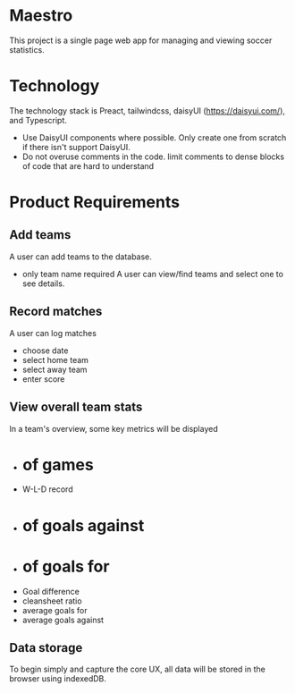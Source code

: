 # Maestro
This project is a single page web app for managing and viewing soccer statistics.

# Technology
The technology stack is Preact, tailwindcss, daisyUI (https://daisyui.com/), and Typescript.

* Use DaisyUI components where possible. Only create one from scratch if there isn't support DaisyUI.
* Do not overuse comments in the code. limit comments to dense blocks of code that are hard to understand

# Product Requirements

## Add teams
A user can add teams to the database.
 - only team name required
A user can view/find teams and select one to see details.

## Record matches
A user can log matches
- choose date
- select home team
- select away team
- enter score

## View overall team stats
In a team's overview, some key metrics will be displayed
- # of games
- W-L-D record
- # of goals against
- # of goals for
- Goal difference
- cleansheet ratio
- average goals for
- average goals against

## Data storage
To begin simply and capture the core UX, all data will be stored in the browser using indexedDB.
